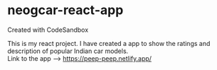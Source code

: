 # neogcar-react-app
Created with CodeSandbox

This is my react project.
I have created a app to show the ratings and description  of popular Indian car models.  
Link to the app --> https://peep-peep.netlify.app/
